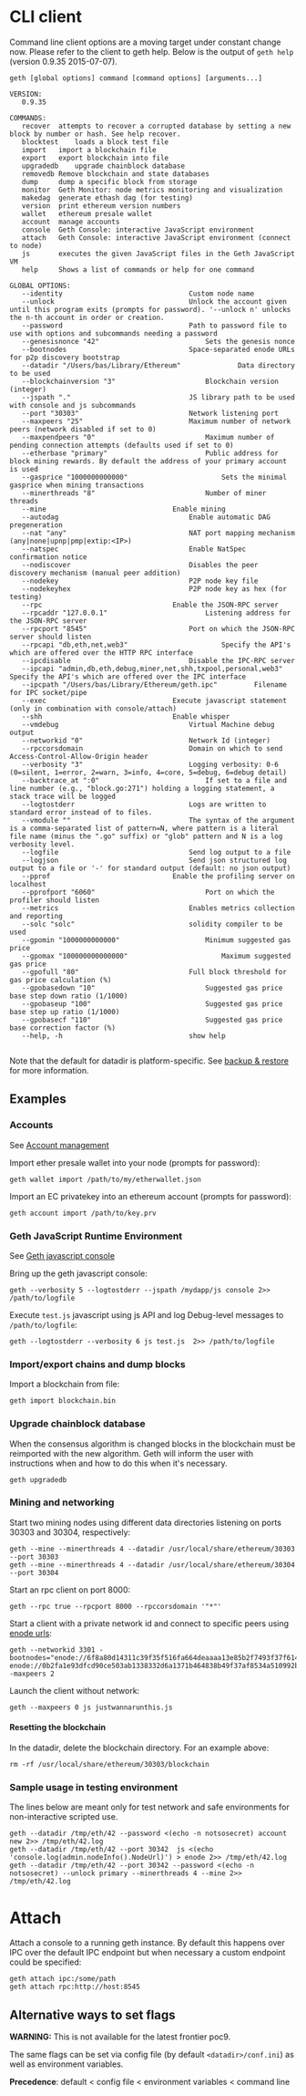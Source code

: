 # CLI client

Command line client options are a moving target under constant change now. Please refer to the client to geth help. Below is the output of `geth help` (version 0.9.35 2015-07-07). 

```
geth [global options] command [command options] [arguments...]

VERSION:
   0.9.35

COMMANDS:
   recover	attempts to recover a corrupted database by setting a new block by number or hash. See help recover.
   blocktest	loads a block test file
   import	import a blockchain file
   export	export blockchain into file
   upgradedb	upgrade chainblock database
   removedb	Remove blockchain and state databases
   dump		dump a specific block from storage
   monitor	Geth Monitor: node metrics monitoring and visualization
   makedag	generate ethash dag (for testing)
   version	print ethereum version numbers
   wallet	ethereum presale wallet
   account	manage accounts
   console	Geth Console: interactive JavaScript environment
   attach	Geth Console: interactive JavaScript environment (connect to node)
   js		executes the given JavaScript files in the Geth JavaScript VM
   help		Shows a list of commands or help for one command
   
GLOBAL OPTIONS:
   --identity 								Custom node name
   --unlock 								Unlock the account given until this program exits (prompts for password). '--unlock n' unlocks the n-th account in order or creation.
   --password 								Path to password file to use with options and subcommands needing a password
   --genesisnonce "42"							Sets the genesis nonce
   --bootnodes 								Space-separated enode URLs for p2p discovery bootstrap
   --datadir "/Users/bas/Library/Ethereum"				Data directory to be used
   --blockchainversion "3"						Blockchain version (integer)
   --jspath "."								JS library path to be used with console and js subcommands
   --port "30303"							Network listening port
   --maxpeers "25"							Maximum number of network peers (network disabled if set to 0)
   --maxpendpeers "0"							Maximum number of pending connection attempts (defaults used if set to 0)
   --etherbase "primary"						Public address for block mining rewards. By default the address of your primary account is used
   --gasprice "1000000000000"						Sets the minimal gasprice when mining transactions
   --minerthreads "8"							Number of miner threads
   --mine								Enable mining
   --autodag								Enable automatic DAG pregeneration
   --nat "any"								NAT port mapping mechanism (any|none|upnp|pmp|extip:<IP>)
   --natspec								Enable NatSpec confirmation notice
   --nodiscover								Disables the peer discovery mechanism (manual peer addition)
   --nodekey 								P2P node key file
   --nodekeyhex 							P2P node key as hex (for testing)
   --rpc								Enable the JSON-RPC server
   --rpcaddr "127.0.0.1"						Listening address for the JSON-RPC server
   --rpcport "8545"							Port on which the JSON-RPC server should listen
   --rpcapi "db,eth,net,web3"						Specify the API's which are offered over the HTTP RPC interface
   --ipcdisable								Disable the IPC-RPC server
   --ipcapi "admin,db,eth,debug,miner,net,shh,txpool,personal,web3"	Specify the API's which are offered over the IPC interface
   --ipcpath "/Users/bas/Library/Ethereum/geth.ipc"			Filename for IPC socket/pipe
   --exec 								Execute javascript statement (only in combination with console/attach)
   --shh								Enable whisper
   --vmdebug								Virtual Machine debug output
   --networkid "0"							Network Id (integer)
   --rpccorsdomain 							Domain on which to send Access-Control-Allow-Origin header
   --verbosity "3"							Logging verbosity: 0-6 (0=silent, 1=error, 2=warn, 3=info, 4=core, 5=debug, 6=debug detail)
   --backtrace_at ":0"							If set to a file and line number (e.g., "block.go:271") holding a logging statement, a stack trace will be logged
   --logtostderr							Logs are written to standard error instead of to files.
   --vmodule ""								The syntax of the argument is a comma-separated list of pattern=N, where pattern is a literal file name (minus the ".go" suffix) or "glob" pattern and N is a log verbosity level.
   --logfile 								Send log output to a file
   --logjson 								Send json structured log output to a file or '-' for standard output (default: no json output)
   --pprof								Enable the profiling server on localhost
   --pprofport "6060"							Port on which the profiler should listen
   --metrics								Enables metrics collection and reporting
   --solc "solc"							solidity compiler to be used
   --gpomin "1000000000000"						Minimum suggested gas price
   --gpomax "100000000000000"						Maximum suggested gas price
   --gpofull "80"							Full block threshold for gas price calculation (%)
   --gpobasedown "10"							Suggested gas price base step down ratio (1/1000)
   --gpobaseup "100"							Suggested gas price base step up ratio (1/1000)
   --gpobasecf "110"							Suggested gas price base correction factor (%)
   --help, -h								show help


```

Note that the default for datadir is platform-specific. See [backup & restore](https://github.com/ethereum/go-ethereum/wiki/Backup-&-restore) for more information.

## Examples

### Accounts
See [Account management](https://github.com/ethereum/go-ethereum/wiki/Managing-your-accounts)

Import ether presale wallet into your node (prompts for password):

    geth wallet import /path/to/my/etherwallet.json

Import an EC privatekey into an ethereum account (prompts for password):

    geth account import /path/to/key.prv

### Geth JavaScript Runtime Environment 

See [Geth javascript console](https://github.com/ethereum/go-ethereum/wiki/JavaScript-Console)

Bring up the geth javascript console:

    geth --verbosity 5 --logtostderr --jspath /mydapp/js console 2>> /path/to/logfile

Execute `test.js` javascript using js API and log Debug-level messages to `/path/to/logfile`:

    geth --logtostderr --verbosity 6 js test.js  2>> /path/to/logfile

### Import/export chains and dump blocks

Import a blockchain from file:

    geth import blockchain.bin

### Upgrade chainblock database

When the consensus algorithm is changed blocks in the blockchain must be reimported with the new algorithm. Geth will inform the user with instructions when and how to do this when it's necessary.

    geth upgradedb

### Mining and networking

Start two mining nodes using different data directories listening on ports 30303 and 30304, respectively:

    geth --mine --minerthreads 4 --datadir /usr/local/share/ethereum/30303 --port 30303
    geth --mine --minerthreads 4 --datadir /usr/local/share/ethereum/30304 --port 30304
    
Start an rpc client on port 8000:

    geth --rpc true --rpcport 8000 --rpccorsdomain '"*"'

Start a client with a private network id and connect to specific peers using [enode urls](https://github.com/ethereum/wiki/wiki/enode-url-format):

    geth --networkid 3301 -bootnodes="enode://6f8a80d14311c39f35f516fa664deaaaa13e85b2f7493f37f6144d86991ec012937307647bd3b9a82abe2974e1407241d54947bbb39763a4cac9f77166ad92a0@54.169.166.226:30303 enode://0b2fa1e93dfcd90ce503ab1338332d6a1371b464838b49f37af8534a510992bd4d96b24134ba262ad9298ab4aa6f132132f84c3b6d10ebaead5f9a236be286f10@54.169.166.218:30305" -maxpeers 2

Launch the client without network:

    geth --maxpeers 0 js justwannarunthis.js

#### Resetting the blockchain

In the datadir, delete the blockchain directory.  For an example above:

    rm -rf /usr/local/share/ethereum/30303/blockchain

### Sample usage in testing environment

The lines below are meant only for test network and safe environments for non-interactive scripted use.

```
geth --datadir /tmp/eth/42 --password <(echo -n notsosecret) account new 2>> /tmp/eth/42.log
geth --datadir /tmp/eth/42 --port 30342  js <(echo 'console.log(admin.nodeInfo().NodeUrl)') > enode 2>> /tmp/eth/42.log
geth --datadir /tmp/eth/42 --port 30342 --password <(echo -n notsosecret) --unlock primary --minerthreads 4 --mine 2>> /tmp/eth/42.log
```

# Attach
Attach a console to a running geth instance. By default this happens over IPC over the default IPC endpoint but when necessary a custom endpoint could be specified:

```
geth attach ipc:/some/path
geth attach rpc:http://host:8545
```

## Alternative ways to set flags

**WARNING:** This is not available for the latest frontier poc9.

The same flags can be set via config file (by default `<datadir>/conf.ini`) as well as environment variables. 

**Precedence**: default < config file < environment variables < command line